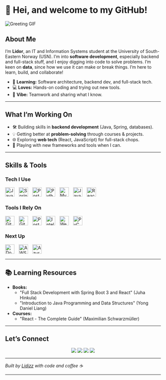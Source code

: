 # 🎋 Hei, and welcome to my GitHub!

![Greeting GIF](https://media1.giphy.com/media/v1.Y2lkPTc5MGI3NjExb3NsZHFyb2FwNHBtMHhpYXRzbnc5d2J1c21vdmJ5NDdwcGhmc29reCZlcD12MV9pbnRlcm5hbF9naWZfYnlfaWQmY3Q9Zw/QWkuGmMgphvmE/giphy.gif)

## About Me

I’m **Lidor**, an IT and Information Systems student at the University of South-Eastern Norway (USN). I’m into **software development**, especially backend and full-stack stuff, and I enjoy digging into code to solve problems. I’m keen on **data**, since how we use it can make or break things. I’m here to learn, build, and collaborate!

- 🌱 **Learning:** Software architecture, backend dev, and full-stack tech.  
- 💻 **Loves:** Hands-on coding and trying out new tools.  
- 🤝 **Vibe:** Teamwork and sharing what I know.

---

## What I’m Working On

- 🛠️ Building skills in **backend development** (Java, Spring, databases).  
- 💡 Getting better at **problem-solving** through courses & projects.  
- 🌐 Exploring **web tech** (React, JavaScript) for full-stack chops.  
- 🚀 Playing with new frameworks and tools when I can.

---

## Skills & Tools

### Tech I Use
<p align="left">
  <img src="https://cdn.jsdelivr.net/gh/devicons/devicon/icons/java/java-original.svg" alt="Java" width="30" height="30" style="margin-right: 10px;" />
  <img src="https://cdn.jsdelivr.net/gh/devicons/devicon/icons/spring/spring-original.svg" alt="Spring" width="30" height="30" style="margin-right: 10px;" />
  <img src="https://cdn.jsdelivr.net/gh/devicons/devicon/icons/postgresql/postgresql-original.svg" alt="PostgreSQL" width="30" height="30" style="margin-right: 10px;" />
  <img src="https://cdn.jsdelivr.net/gh/devicons/devicon/icons/python/python-original.svg" alt="Python" width="30" height="30" style="margin-right: 10px;" />
  <img src="https://cdn.jsdelivr.net/gh/devicons/devicon/icons/mysql/mysql-original.svg" alt="MySQL" width="30" height="30" style="margin-right: 10px;" />
  <img src="https://cdn.jsdelivr.net/gh/devicons/devicon/icons/javascript/javascript-original.svg" alt="JavaScript" width="30" height="30" style="margin-right: 10px;" />
  <img src="https://cdn.jsdelivr.net/gh/devicons/devicon/icons/react/react-original.svg" alt="React" width="30" height="30" style="margin-right: 10px;" />
</p>

### Tools I Rely On
<p align="left">
  <img src="https://cdn.jsdelivr.net/gh/devicons/devicon/icons/git/git-original.svg" alt="Git" width="30" height="30" style="margin-right: 10px;" />
  <img src="https://cdn.jsdelivr.net/gh/devicons/devicon/icons/github/github-original.svg" alt="GitHub" width="30" height="30" style="margin-right: 10px;" />
  <img src="https://cdn.jsdelivr.net/gh/devicons/devicon/icons/postman/postman-original.svg" alt="Postman" width="30" height="30" style="margin-right: 10px;" />
  <img src="https://cdn.jsdelivr.net/gh/devicons/devicon/icons/intellij/intellij-original.svg" alt="IntelliJ" width="30" height="30" style="margin-right: 10px;" />
  <img src="https://cdn.jsdelivr.net/gh/devicons/devicon/icons/webstorm/webstorm-original.svg" alt="WebStorm" width="30" height="30" style="margin-right: 10px;" />
  <img src="https://cdn.jsdelivr.net/gh/devicons/devicon/icons/pycharm/pycharm-original.svg" alt="PyCharm" width="30" height="30" style="margin-right: 10px;" />
</p>

### Next Up
<p align="left">
  <img src="https://cdn.jsdelivr.net/gh/devicons/devicon/icons/docker/docker-original.svg" alt="Docker" width="30" height="30" style="margin-right: 10px;" />
  <img src="https://cdn.jsdelivr.net/gh/devicons/devicon/icons/amazonwebservices/amazonwebservices-plain-wordmark.svg" alt="AWS" width="30" height="30" style="margin-right: 10px;" />
  <img src="https://cdn.jsdelivr.net/gh/devicons/devicon/icons/azure/azure-original.svg" alt="Azure" width="30" height="30" style="margin-right: 10px;" />
</p>

---

## 📚 Learning Resources

- **Books:**  
  - "Full Stack Development with Spring Boot 3 and React" (Juha Hinkula)  
  - "Introduction to Java Programming and Data Structures" (Yong Daniel Liang)  
- **Courses:**  
  - "React - The Complete Guide" (Maximilian Schwarzmüller)  

---

## Let’s Connect

<p align="center">
  <a href="https://www.linkedin.com/in/lidor-shachar-2546b728/"><img src="https://img.shields.io/badge/LinkedIn-0077B5?style=for-the-badge&logo=linkedin&logoColor=white"></a>
  <a href="https://github.com/Lidizz"><img src="https://img.shields.io/badge/GitHub-100000?style=for-the-badge&logo=github&logoColor=white"></a>
    <a href="https://x.com/__Lidizz__"><img src="https://img.shields.io/badge/X-1DA1F2?style=for-the-badge&logo=x&logoColor=white"></a>
  <a href="https://discord.com/users/lidizz"><img src="https://img.shields.io/badge/Discord-7289DA?style=for-the-badge&logo=discord&logoColor=white"></a>
</p>

---

*Built by [Lidizz](https://github.com/Lidizz) with code and coffee ☕*

---
